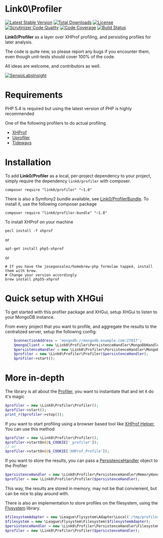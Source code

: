 Link0\Profiler
==============
[![Latest Stable Version](https://poser.pugx.org/link0/profiler/v/stable.svg)](https://packagist.org/packages/link0/profiler)
[![Total Downloads](https://poser.pugx.org/link0/profiler/downloads.svg)](https://packagist.org/packages/link0/profiler)
[![License](https://poser.pugx.org/link0/profiler/license.svg)](https://packagist.org/packages/link0/profiler)
[![Scrutinizer Code Quality](https://scrutinizer-ci.com/g/link0/profiler/badges/quality-score.png?b=master)](https://scrutinizer-ci.com/g/link0/profiler/?branch=master)
[![Code Coverage](https://scrutinizer-ci.com/g/link0/profiler/badges/coverage.png?b=master)](https://scrutinizer-ci.com/g/link0/profiler/?branch=master)
[![Build Status](https://scrutinizer-ci.com/g/link0/profiler/badges/build.png?b=master)](https://scrutinizer-ci.com/g/link0/profiler/build-status/master)

**Link0/Profiler** as a layer over XHProf profiling, and persisting profiles for later analysis.

The code is quite new, so please report any bugs if you encounter them, even though unit-tests should cover 100% of the code.

All ideas are welcome, and contributors as well.

[![SensioLabsInsight](https://insight.sensiolabs.com/projects/1151c973-75c3-41ea-b944-1e677e41862a/big.png)](https://insight.sensiolabs.com/projects/1151c973-75c3-41ea-b944-1e677e41862a)

Requirements
============
PHP 5.4 is required but using the latest version of PHP is highly recommended

One of the following profilers to do actual profiling
* [XHProf](http://pecl.php.net/package/xhprof)
* [Uprofiler](https://github.com/FriendsOfPHP/uprofiler)
* [Tideways](https://github.com/tideways/php-profiler-extension)

Installation
============
To add **Link0/Profiler** as a local, per-project dependency to your project, simply require the dependency `link0/profiler` with composer.

    composer require "link0/profiler" "~1.0"

There is also a Symfony2 bundle available, see [Link0/ProfilerBundle](https://github.com/link0/ProfilerBundle). To install it, use the following composer package

    composer require "link0/profiler-bundle" "~1.0"

To install XHProf on your machine

    pecl install -f xhprof

or 

    apt-get install php5-xhprof

or

    # If you have the josegonzalez/homebrew-php formulae tapped, install them with brew.
    # Change your version accordingly
    brew install php55-xhprof

Quick setup with XHGui
===============
To get started with this profiler package and XHGui, setup XHGui to listen to your MongoDB instance.

From every project that you want to profile, and aggregate the results to the centralized server, setup the following config:

```php
    $connectionAddress = 'mongodb://mongodb.example.com:27017';
    $mongoClient = new \Link0\Profiler\PersistenceHandler\MongoDbHandler\MongoClient($connectionAddress);
    $persistenceHandler = new \Link0\Profiler\PersistenceHandler\MongoDbHandler($mongoClient);
    $profiler = new \Link0\Profiler\Profiler($persistenceHandler);
    $profiler->start();
```

More in-depth
===============
The library is all about the [Profiler](https://github.com/link0/profiler/blob/master/src/Link0/Profiler/Profiler.php), you want to instantiate that and let it do it's magic

```php
$profiler = new \Link0\Profiler\Profiler();
$profiler->start();
print_r($profiler->stop());
```

If you want to start profiling using a browser based tool like [XHProf Helper](https://chrome.google.com/webstore/detail/xhprof-helper/adnlhmmjijeflmbmlpmhilkicpnodphi?hl=en), You can use this method
```php
$profiler = new \Link0\Profiler\Profiler();
$profiler->startOn(@$_COOKIE['_profiler']);
// or
$profiler->startOn(@$_COOKIE['XHProf_Profile']);
```

If you want to store the results, you can pass a [PersistenceHandler](https://github.com/dennisdegreef/profiler/tree/cleanup/src/Link0/Profiler/PersistenceHandler) object to the Profiler

```php
$persistenceHandler = new \Link0\Profiler\PersistenceHandler\MemoryHandler();
$profiler = new \Link0\Profiler\Profiler($persistenceHandler);
```

This way, the results are stored in memory, may not be that convienient, but can be nice to play around with.

There is also an implementation to store profiles on the filesystem, using the [Flysystem](http://flysystem.thephpleague.com/) library.

```php
$filesystemAdapter = new \League\Flysystem\Adapter\Local('/tmp/profiler');
$filesystem = new \League\Flysystem\Filesystem($filesystemAdapter);
$persistenceHandler = new \Link0\Profiler\PersistenceHandler\FilesystemHandler($filesystem);
$profiler = new \Link0\Profiler\Profiler($persistenceHandler);
```
